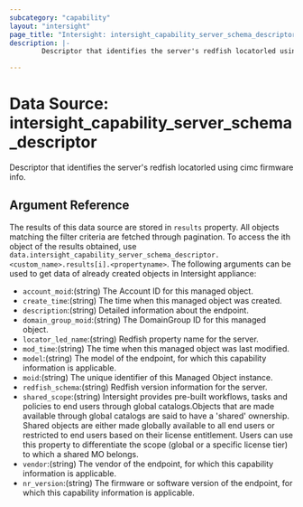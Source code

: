```yaml
---
subcategory: "capability"
layout: "intersight"
page_title: "Intersight: intersight_capability_server_schema_descriptor"
description: |-
        Descriptor that identifies the server's redfish locatorled using cimc firmware info.

---
```


# Data Source: intersight_capability_server_schema_descriptor
Descriptor that identifies the server's redfish locatorled using cimc firmware info.
## Argument Reference
The results of this data source are stored in `results` property.
All objects matching the filter criteria are fetched through pagination.
To access the ith object of the results obtained, use `data.intersight_capability_server_schema_descriptor.<custom_name>.results[i].<propertyname>`.
The following arguments can be used to get data of already created objects in Intersight appliance:
* `account_moid`:(string) The Account ID for this managed object. 
* `create_time`:(string) The time when this managed object was created. 
* `description`:(string) Detailed information about the endpoint. 
* `domain_group_moid`:(string) The DomainGroup ID for this managed object. 
* `locator_led_name`:(string) Redfish property name for the server. 
* `mod_time`:(string) The time when this managed object was last modified. 
* `model`:(string) The model of the endpoint, for which this capability information is applicable. 
* `moid`:(string) The unique identifier of this Managed Object instance. 
* `redfish_schema`:(string) Redfish version information for the server. 
* `shared_scope`:(string) Intersight provides pre-built workflows, tasks and policies to end users through global catalogs.Objects that are made available through global catalogs are said to have a 'shared' ownership. Shared objects are either made globally available to all end users or restricted to end users based on their license entitlement. Users can use this property to differentiate the scope (global or a specific license tier) to which a shared MO belongs. 
* `vendor`:(string) The vendor of the endpoint, for which this capability information is applicable. 
* `nr_version`:(string) The firmware or software version of the endpoint, for which this capability information is applicable. 
 
